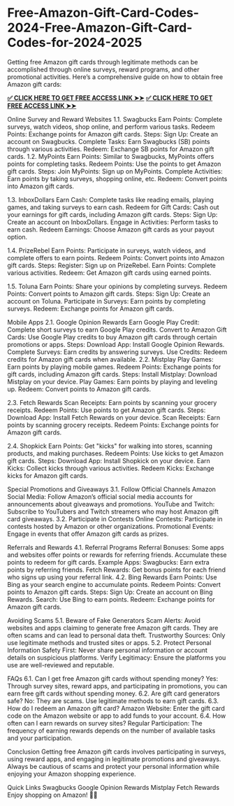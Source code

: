 # Free-Amazon-Gift-Card-Codes-2024-Free-Amazon-Gift-Card-Codes-for-2024-2025

Getting free Amazon gift cards through legitimate methods can be accomplished through online surveys, reward programs, and other promotional activities. Here’s a comprehensive guide on how to obtain free Amazon gift cards:

**[✅ CLICK HERE TO GET FREE ACCESS LINK ➤➤](https://samnus.xyz/amazon%20gift%20card/)**
**[✅ CLICK HERE TO GET FREE ACCESS LINK ➤➤](https://samnus.xyz/amazon%20gift%20card/)**

Online Survey and Reward Websites
1.1. Swagbucks
Earn Points: Complete surveys, watch videos, shop online, and perform various tasks.
Redeem Points: Exchange points for Amazon gift cards.
Steps:
Sign Up: Create an account on Swagbucks.
Complete Tasks: Earn Swagbucks (SB) points through various activities.
Redeem: Exchange SB points for Amazon gift cards.
1.2. MyPoints
Earn Points: Similar to Swagbucks, MyPoints offers points for completing tasks.
Redeem Points: Use the points to get Amazon gift cards.
Steps:
Join MyPoints: Sign up on MyPoints.
Complete Activities: Earn points by taking surveys, shopping online, etc.
Redeem: Convert points into Amazon gift cards.

1.3. InboxDollars
Earn Cash: Complete tasks like reading emails, playing games, and taking surveys to earn cash.
Redeem for Gift Cards: Cash out your earnings for gift cards, including Amazon gift cards.
Steps:
Sign Up: Create an account on InboxDollars.
Engage in Activities: Perform tasks to earn cash.
Redeem Earnings: Choose Amazon gift cards as your payout option.

1.4. PrizeRebel
Earn Points: Participate in surveys, watch videos, and complete offers to earn points.
Redeem Points: Convert points into Amazon gift cards.
Steps:
Register: Sign up on PrizeRebel.
Earn Points: Complete various activities.
Redeem: Get Amazon gift cards using earned points.

1.5. Toluna
Earn Points: Share your opinions by completing surveys.
Redeem Points: Convert points to Amazon gift cards.
Steps:
Sign Up: Create an account on Toluna.
Participate in Surveys: Earn points by completing surveys.
Redeem: Exchange points for Amazon gift cards.

Mobile Apps
2.1. Google Opinion Rewards
Earn Google Play Credit: Complete short surveys to earn Google Play credits.
Convert to Amazon Gift Cards: Use Google Play credits to buy Amazon gift cards through certain promotions or apps.
Steps:
Download App: Install Google Opinion Rewards.
Complete Surveys: Earn credits by answering surveys.
Use Credits: Redeem credits for Amazon gift cards when available.
2.2. Mistplay
Play Games: Earn points by playing mobile games.
Redeem Points: Exchange points for gift cards, including Amazon gift cards.
Steps:
Install Mistplay: Download Mistplay on your device.
Play Games: Earn points by playing and leveling up.
Redeem: Convert points to Amazon gift cards.

2.3. Fetch Rewards
Scan Receipts: Earn points by scanning your grocery receipts.
Redeem Points: Use points to get Amazon gift cards.
Steps:
Download App: Install Fetch Rewards on your device.
Scan Receipts: Earn points by scanning grocery receipts.
Redeem Points: Exchange points for Amazon gift cards.

2.4. Shopkick
Earn Points: Get "kicks" for walking into stores, scanning products, and making purchases.
Redeem Points: Use kicks to get Amazon gift cards.
Steps:
Download App: Install Shopkick on your device.
Earn Kicks: Collect kicks through various activities.
Redeem Kicks: Exchange kicks for Amazon gift cards.

Special Promotions and Giveaways
3.1. Follow Official Channels
Amazon Social Media: Follow Amazon’s official social media accounts for announcements about giveaways and promotions.
YouTube and Twitch: Subscribe to YouTubers and Twitch streamers who may host Amazon gift card giveaways.
3.2. Participate in Contests
Online Contests: Participate in contests hosted by Amazon or other organizations.
Promotional Events: Engage in events that offer Amazon gift cards as prizes.

Referrals and Rewards
4.1. Referral Programs
Referral Bonuses: Some apps and websites offer points or rewards for referring friends. Accumulate these points to redeem for gift cards.
Example Apps:
Swagbucks: Earn extra points by referring friends.
Fetch Rewards: Get bonus points for each friend who signs up using your referral link.
4.2. Bing Rewards
Earn Points: Use Bing as your search engine to accumulate points.
Redeem Points: Convert points to Amazon gift cards.
Steps:
Sign Up: Create an account on Bing Rewards.
Search: Use Bing to earn points.
Redeem: Exchange points for Amazon gift cards.

Avoiding Scams
5.1. Beware of Fake Generators
Scam Alerts: Avoid websites and apps claiming to generate free Amazon gift cards. They are often scams and can lead to personal data theft.
Trustworthy Sources: Only use legitimate methods and trusted sites or apps.
5.2. Protect Personal Information
Safety First: Never share personal information or account details on suspicious platforms.
Verify Legitimacy: Ensure the platforms you use are well-reviewed and reputable.

FAQs
6.1. Can I get free Amazon gift cards without spending money?
Yes: Through survey sites, reward apps, and participating in promotions, you can earn free gift cards without spending money.
6.2. Are gift card generators safe?
No: They are scams. Use legitimate methods to earn gift cards.
6.3. How do I redeem an Amazon gift card?
Amazon Website: Enter the gift card code on the Amazon website or app to add funds to your account.
6.4. How often can I earn rewards on survey sites?
Regular Participation: The frequency of earning rewards depends on the number of available tasks and your participation.

Conclusion
Getting free Amazon gift cards involves participating in surveys, using reward apps, and engaging in legitimate promotions and giveaways. Always be cautious of scams and protect your personal information while enjoying your Amazon shopping experience.

Quick Links
Swagbucks
Google Opinion Rewards
Mistplay
Fetch Rewards
Enjoy shopping on Amazon! 🛒✨
